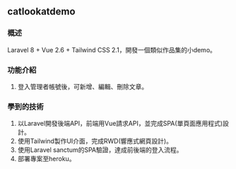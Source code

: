 ## catlookatdemo

### 概述
Laravel 8 + Vue 2.6 + Tailwind CSS 2.1，開發一個類似作品集的小demo。

### 功能介紹
1.  登入管理者帳號後，可新增、編輯、刪除文章。

### 學到的技術
1.  以Laravel開發後端API，前端用Vue請求API，並完成SPA(單頁面應用程式)設計。
2.  使用Tailwind製作UI介面，完成RWD(響應式網頁設計)。
3.	使用Laravel sanctum的SPA驗證，達成前後端的登入流程。
4.	部署專案至heroku。
